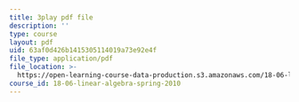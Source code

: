 ```yaml
---
title: 3play pdf file
description: ''
type: course
layout: pdf
uid: 63af0d426b1415305114019a73e92e4f
file_type: application/pdf
file_location: >-
  https://open-learning-course-data-production.s3.amazonaws.com/18-06-linear-algebra-spring-2010/63af0d426b1415305114019a73e92e4f_l88D4r74gtM.pdf
course_id: 18-06-linear-algebra-spring-2010
---
```

